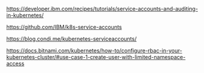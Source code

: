 https://developer.ibm.com/recipes/tutorials/service-accounts-and-auditing-in-kubernetes/

https://github.com/IBM/k8s-service-accounts

https://blog.condi.me/kubernetes-serviceaccounts/

https://docs.bitnami.com/kubernetes/how-to/configure-rbac-in-your-kubernetes-cluster/#use-case-1-create-user-with-limited-namespace-access
